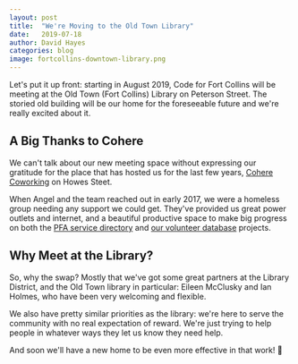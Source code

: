 ```yaml
---
layout: post
title:  "We're Moving to the Old Town Library"
date:   2019-07-18
author: David Hayes
categories: blog
image: fortcollins-downtown-library.png
---
```


Let's put it up front: starting in August 2019, Code for Fort Collins will be meeting at the Old Town (Fort Collins) Library on Peterson Street. The storied old building will be our home for the foreseeable future and we're really excited about it.

## A Big Thanks to Cohere

We can't talk about our new meeting space without expressing our gratitude for the place that has hosted us for the last few years, [Cohere Coworking](https://coherecommunity.com/) on Howes Steet.

When Angel and the team reached out in early 2017, we were a homeless group needing any support we could get. They've provided us great power outlets and internet, and a beautiful productive space to make big progress on both the [PFA service directory](http://codeforfoco.org/projects/firedepartmentservicedirectory/) and [our volunteer database](http://codeforfoco.org/projects/volunteercore/) projects.

## Why Meet at the Library?

So, why the swap? Mostly that we've got some great partners at the Library District, and the Old Town library in particular: Eileen McClusky and Ian Holmes, who have been very welcoming and flexible.

We also have pretty similar priorities as the library: we're here to serve the community with no real expectation of reward. We're just trying to help people in whatever ways they let us know they need help.

And soon we'll have a new home to be even more effective in that work! 🎉